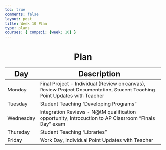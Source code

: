 ```yaml
---
toc: true
comments: false
layout: post
title: Week 10 Plan
type: plans
courses: { compsci: {week: 10} }
---
```


<h1 style="text-align: center;"><strong>Plan</strong></h1>
<table class="table">
    <thead>
        <tr>
            <th><font size="5">Day</font></th>
            <th><font size="5">Description</font></th>
        </tr>
    </thead>
    <tbody>
        <tr>
            <td>Monday</td>
            <td>Final Project - Individual (Review on canvas), Review Project Documentation, Student Teaching Point Updates with Teacher</td>
        </tr>
        <tr>
            <td>Tuesday</td>
            <td>Student Teaching “Developing Programs”</td>
        </tr>
        <tr>
            <td>Wednesday</td>
            <td>Integration Reviews - N@tM qualification opportunity, Introduction to AP Classroom “Finals Day” exam</td>
        </tr>
        <tr>
            <td>Thursday</td>
            <td>Student Teaching “Libraries”</td>
        </tr>
        <tr>
            <td>Friday</td>
            <td>Work Day, Individual Point Updates with Teacher</td>
        </tr>
    </tbody>
</table>
